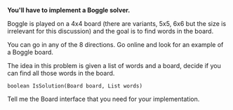 **You'll have to implement a Boggle solver.**
 
Boggle is played on a 4x4 board (there are variants, 5x5, 6x6 but the size is irrelevant for this discussion) and the goal is to find words in the board.

You can go in any of the 8 directions. Go online and look for an example of a Boggle board.

The idea in this problem is given a list of words and a board, decide if you can find all those words in the board.

    boolean IsSolution(Board board, List words)
    
 
 Tell me the Board interface that you need for your implementation.
 
